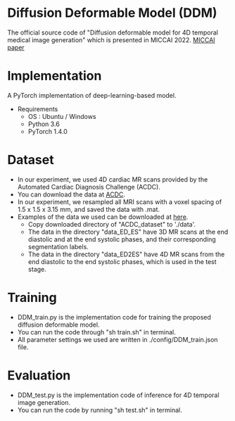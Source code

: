 # Diffusion Deformable Model (DDM)
The official source code of "Diffusion deformable model for 4D temporal medical image generation" which is presented in MICCAI 2022.
[MICCAI paper](https://link.springer.com/chapter/10.1007/978-3-031-16431-6_51)

Implementation
===============
A PyTorch implementation of deep-learning-based model.
* Requirements
  * OS : Ubuntu / Windows
  * Python 3.6
  * PyTorch 1.4.0

Dataset
===============
* In our experiment, we used 4D cardiac MR scans provided by the Automated Cardiac Diagnosis Challenge (ACDC). 
* You can download the data at [ACDC](https://acdc.creatis.insa-lyon.fr/description/databases.html).
* In our experiment, we resampled all MRI scans with a voxel spacing of 1.5 x 1.5 x 3.15 mm, and saved the data with .mat.
* Examples of the data we used can be downloaded at [here](https://drive.google.com/drive/folders/1G0i9YI0qY3GXq4tUqFn6OeQKvMuRX69q?usp=sharing).
   * Copy downloaded directory of "ACDC_dataset" to './data'.
   * The data in the directory "data_ED_ES" have 3D MR scans at the end diastolic and at the end systolic phases, and their corresponding segmentation labels.
   * The data in the directory "data_ED2ES" have 4D MR scans from the end diastolic to the end systolic phases, which is used in the test stage.

Training
===============
* DDM_train.py is the implementation code for training the proposed diffusion deformable model.
* You can run the code through "sh train.sh" in terminal.
* All parameter settings we used are written in ./config/DDM_train.json file.

Evaluation
===============
* DDM_test.py is the implementation code of inference for 4D temporal image generation. 
* You can run the code by running "sh test.sh" in terminal.
